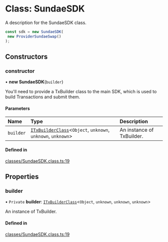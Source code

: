 # Class: SundaeSDK

A description for the SundaeSDK class.

```ts
const sdk = new SundaeSDK(
 new ProviderSundaeSwap()
);
```

## Constructors

### constructor

• **new SundaeSDK**(`builder`)

You'll need to provide a TxBuilder class to the main SDK, which is used to build Transactions and submit them.

#### Parameters

| Name | Type | Description |
| :------ | :------ | :------ |
| `builder` | [`ITxBuilderClass`](../interfaces/ITxBuilderClass.md)<`Object`, `unknown`, `unknown`, `unknown`\> | An instance of TxBuilder. |

#### Defined in

[classes/SundaeSDK.class.ts:19](https://github.com/SundaeSwap-finance/sundae-sdk/blob/d486512/packages/core/src/classes/SundaeSDK.class.ts#L19)

## Properties

### builder

• `Private` **builder**: [`ITxBuilderClass`](../interfaces/ITxBuilderClass.md)<`Object`, `unknown`, `unknown`, `unknown`\>

An instance of TxBuilder.

#### Defined in

[classes/SundaeSDK.class.ts:19](https://github.com/SundaeSwap-finance/sundae-sdk/blob/d486512/packages/core/src/classes/SundaeSDK.class.ts#L19)
